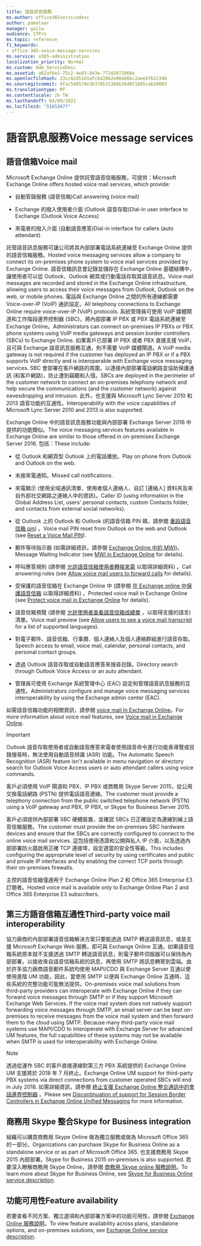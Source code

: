 ```yaml
---
title: 語音訊息服務
ms.author: office365servicedesc
author: pamelaar
manager: gailw
audience: ITPro
ms.topic: reference
f1_keywords:
- office-365-voice-message-services
ms.service: o365-administration
localization_priority: Normal
ms.custom: Adm_ServiceDesc
ms.assetid: a02af6e2-75c2-4e83-843e-77241072068e
ms.openlocfilehash: 23cc82d51d1afcbd2662e86dd6bc2aeebfb22346
ms.sourcegitcommit: 9fac5d9579e3b370b15384b36d0f1805cab20065
ms.translationtype: MT
ms.contentlocale: zh-TW
ms.lasthandoff: 04/09/2021
ms.locfileid: "51652677"
---
```

# <a name="voice-message-services"></a><span data-ttu-id="a2ae5-102">語音訊息服務</span><span class="sxs-lookup"><span data-stu-id="a2ae5-102">Voice message services</span></span>

## <a name="voice-mail"></a><span data-ttu-id="a2ae5-103">語音信箱</span><span class="sxs-lookup"><span data-stu-id="a2ae5-103">Voice mail</span></span>

<span data-ttu-id="a2ae5-104">Microsoft Exchange Online 提供託管語音信箱服務，可提供：</span><span class="sxs-lookup"><span data-stu-id="a2ae5-104">Microsoft Exchange Online offers hosted voice mail services, which provide:</span></span>
  
- <span data-ttu-id="a2ae5-105">自動答錄服務 (語音信箱)</span><span class="sxs-lookup"><span data-stu-id="a2ae5-105">Call answering (voice mail)</span></span>
    
- <span data-ttu-id="a2ae5-106">Exchange 的撥入使用者介面 (Outlook 語音存取)</span><span class="sxs-lookup"><span data-stu-id="a2ae5-106">Dial-in user interface to Exchange (Outlook Voice Access)</span></span>
    
- <span data-ttu-id="a2ae5-107">來電者的撥入介面 (自動語音應答)</span><span class="sxs-lookup"><span data-stu-id="a2ae5-107">Dial-in interface for callers (auto attendant)</span></span>
    
<span data-ttu-id="a2ae5-108">託管語音訊息服務可讓公司將其內部部署電話系統連線至 Exchange Online 提供的語音信箱服務。</span><span class="sxs-lookup"><span data-stu-id="a2ae5-108">Hosted voice messaging services allow a company to connect its on-premises phone system to voice mail services provided by Exchange Online.</span></span> <span data-ttu-id="a2ae5-109">語音信箱訊息會記錄並儲存在 Exchange Online 基礎結構中，讓使用者可以從 Outlook、Outlook 網頁或行動電話存取其語音訊息。</span><span class="sxs-lookup"><span data-stu-id="a2ae5-109">Voice mail messages are recorded and stored in the Exchange Online infrastructure, allowing users to access their voice messages from Outlook, Outlook on the web, or mobile phones.</span></span> <span data-ttu-id="a2ae5-110">電話與 Exchange Online 之間的所有連線都需要 Voice-over-IP (VoIP) 通訊協定。</span><span class="sxs-lookup"><span data-stu-id="a2ae5-110">All telephony connections to Exchange Online require voice-over-IP (VoIP) protocols.</span></span> <span data-ttu-id="a2ae5-111">系統管理員可使用 VoIP 媒體閘道和工作階段邊界控制器 (SBC)，將內部部署 IP PBX 或 PBX 電話系統連線至 Exchange Online。</span><span class="sxs-lookup"><span data-stu-id="a2ae5-111">Administrators can connect on-premises IP PBXs or PBX phone systems using VoIP media gateways and session border controllers (SBCs) to Exchange Online.</span></span> <span data-ttu-id="a2ae5-112">如果客戶已部署 IP PBX 或者 PBX 直接支援 VoIP，且可與 Exchange 語音訊息服務互通，則不需要 VoIP 媒體閘道。</span><span class="sxs-lookup"><span data-stu-id="a2ae5-112">A VoIP media gateway is not required if the customer has deployed an IP PBX or if a PBX supports VoIP directly and is interoperable with Exchange voice messaging services.</span></span> <span data-ttu-id="a2ae5-113">SBC 會部署在客戶網路的周圍，以連接內部部署電話網路並協助保護通訊 (和客戶網路)，防止遭到竊聽和入侵。</span><span class="sxs-lookup"><span data-stu-id="a2ae5-113">SBCs are deployed in the perimeter of the customer network to connect an on-premises telephony network and help secure the communications (and the customer network) against eavesdropping and intrusion.</span></span> <span data-ttu-id="a2ae5-114">此外，也支援與 Microsoft Lync Server 2010 和 2013 語音功能的互通性。</span><span class="sxs-lookup"><span data-stu-id="a2ae5-114">Interoperability with the voice capabilities of Microsoft Lync Server 2010 and 2013 is also supported.</span></span>
  
<span data-ttu-id="a2ae5-115">Exchange Online 中的語音訊息服務功能與內部部署 Exchange Server 2016 中提供的功能類似。</span><span class="sxs-lookup"><span data-stu-id="a2ae5-115">The voice messaging services features available in Exchange Online are similar to those offered in on-premises Exchange Server 2016.</span></span> <span data-ttu-id="a2ae5-116">包括：</span><span class="sxs-lookup"><span data-stu-id="a2ae5-116">These include:</span></span>
  
- <span data-ttu-id="a2ae5-117">從 Outlook 和網頁型 Outlook 上的電話播放。</span><span class="sxs-lookup"><span data-stu-id="a2ae5-117">Play on phone from Outlook and Outlook on the web.</span></span>
    
- <span data-ttu-id="a2ae5-118">未接來電通知。</span><span class="sxs-lookup"><span data-stu-id="a2ae5-118">Missed call notifications.</span></span>
    
- <span data-ttu-id="a2ae5-119">來電顯示 (使用全域通訊清單、使用者個人連絡人、自訂 [連絡人] 資料夾及來自外部社交網路之連絡人中的資訊)。</span><span class="sxs-lookup"><span data-stu-id="a2ae5-119">Caller ID (using information in the Global Address List, users' personal contacts, custom Contacts folder, and contacts from external social networks).</span></span>
    
- <span data-ttu-id="a2ae5-120">從 Outlook 上的 Outlook 和 Outlook (的語音信箱 PIN 碼，請參閱 [重設語音信箱 pin](/exchange/voice-mail-unified-messaging/set-outlook-voice-access-pin-security/reset-a-voice-mail-pin)) 。</span><span class="sxs-lookup"><span data-stu-id="a2ae5-120">Voice mail PIN reset from Outlook on the web and Outlook (see [Reset a Voice Mail PIN](/exchange/voice-mail-unified-messaging/set-outlook-voice-access-pin-security/reset-a-voice-mail-pin)).</span></span>
    
- <span data-ttu-id="a2ae5-121">郵件等待指示器 (如需詳細資訊，請參閱 [Exchange Online 中的 MWI](/exchange/voice-mail-unified-messaging/set-up-client-voice-mail-features/mwi-in-exchange-online))。</span><span class="sxs-lookup"><span data-stu-id="a2ae5-121">Message Waiting Indicator (see [MWI in Exchange Online](/exchange/voice-mail-unified-messaging/set-up-client-voice-mail-features/mwi-in-exchange-online) for details).</span></span> 
    
- <span data-ttu-id="a2ae5-122">呼叫應答規則 (請參閱 [允許語音信箱使用者轉接來電](/exchange/voice-mail-unified-messaging/set-up-client-voice-mail-features/allow-voice-mail-users-to-forward-calls) 以取得詳細資料) 。</span><span class="sxs-lookup"><span data-stu-id="a2ae5-122">Call answering rules (see [Allow voice mail users to forward calls](/exchange/voice-mail-unified-messaging/set-up-client-voice-mail-features/allow-voice-mail-users-to-forward-calls) for details).</span></span>
    
- <span data-ttu-id="a2ae5-123">受保護的語音信箱在 Exchange Online 中 (請參閱 [在 Exchange online 中保護語音信箱](/exchange/voice-mail-unified-messaging/set-up-client-voice-mail-features/protect-voice-mail) 以取得詳細資料) 。</span><span class="sxs-lookup"><span data-stu-id="a2ae5-123">Protected voice mail in Exchange Online (see [Protect voice mail in Exchange Online](/exchange/voice-mail-unified-messaging/set-up-client-voice-mail-features/protect-voice-mail) for details).</span></span>
    
- <span data-ttu-id="a2ae5-124">語音信箱預覽 (請參閱 [允許使用者查看語音信箱成績單](/exchange/voice-mail-unified-messaging/set-up-client-voice-mail-features/allow-users-to-see-a-voice-mail-transcript) ，以取得支援的語言) 清單。</span><span class="sxs-lookup"><span data-stu-id="a2ae5-124">Voice mail preview (see [Allow users to see a voice mail transcript](/exchange/voice-mail-unified-messaging/set-up-client-voice-mail-features/allow-users-to-see-a-voice-mail-transcript) for a list of supported languages).</span></span>
    
- <span data-ttu-id="a2ae5-125">對電子郵件、語音信箱、行事曆、個人連絡人及個人連絡群組進行語音存取。</span><span class="sxs-lookup"><span data-stu-id="a2ae5-125">Speech access to email, voice mail, calendar, personal contacts, and personal contact groups.</span></span>
    
- <span data-ttu-id="a2ae5-126">透過 Outlook 語音存取或自動語音應答來搜尋目錄。</span><span class="sxs-lookup"><span data-stu-id="a2ae5-126">Directory search through Outlook Voice Access or an auto attendant.</span></span>
    
- <span data-ttu-id="a2ae5-127">管理員可使用 Exchange 系統管理中心 (EAC) 設定和管理語音訊息服務的互通性。</span><span class="sxs-lookup"><span data-stu-id="a2ae5-127">Administrators configure and manage voice messaging services interoperability by using the Exchange admin center (EAC).</span></span>
    
<span data-ttu-id="a2ae5-128">如需語音信箱功能的相關資訊，請參閱 [voice mail In Exchange Online](/exchange/voice-mail-unified-messaging/voice-mail-unified-messaging)。</span><span class="sxs-lookup"><span data-stu-id="a2ae5-128">For more information about voice mail features, see [Voice mail in Exchange Online](/exchange/voice-mail-unified-messaging/voice-mail-unified-messaging).</span></span>
  
> [!IMPORTANT]
> <span data-ttu-id="a2ae5-129">Outlook 語音存取使用者或自動語音應答來電者使用語音命令進行功能表導覽或目錄搜尋時，無法使用自動語音辨識 (ASR) 功能。</span><span class="sxs-lookup"><span data-stu-id="a2ae5-129">The Automatic Speech Recognition (ASR) feature isn't available in menu navigation or directory search for Outlook Voice Access users or auto attendant callers using voice commands.</span></span> 
>
> <span data-ttu-id="a2ae5-130">客戶必須使用 VoIP 閘道和 PBX、IP PBX 或商務用 Skype Server 2015，從公用交換電話網路 (PSTN) 提供電話語音連線。</span><span class="sxs-lookup"><span data-stu-id="a2ae5-130">The customer must provide a telephony connection from the public switched telephone network (PSTN) using a VoIP gateway and PBX, IP PBX, or Skype for Business Server 2015.</span></span> 
>
> <span data-ttu-id="a2ae5-131">客戶必須提供內部部署 SBC 硬體裝置，並確認 SBCs 已正確設定為連線到線上語音信箱服務。</span><span class="sxs-lookup"><span data-stu-id="a2ae5-131">The customer must provide the on-premises SBC hardware devices and ensure that the SBCs are correctly configured to connect to the online voice mail services.</span></span> <span data-ttu-id="a2ae5-132">這包括使用憑證和公開與私人 IP 介面，以及透過內部部署防火牆啟用正確 TCP 連接埠，設定適當的安全性等級。</span><span class="sxs-lookup"><span data-stu-id="a2ae5-132">This includes configuring the appropriate level of security by using certificates and public and private IP interfaces and by enabling the correct TCP ports through their on-premises firewalls.</span></span> 
>
> <span data-ttu-id="a2ae5-133">主控的語音信箱僅適用于 Exchange Online Plan 2 和 Office 365 Enterprise E3 訂閱者。</span><span class="sxs-lookup"><span data-stu-id="a2ae5-133">Hosted voice mail is available only to Exchange Online Plan 2 and Office 365 Enterprise E3 subscribers.</span></span> 
  
## <a name="third-party-voice-mail-interoperability"></a><span data-ttu-id="a2ae5-134">第三方語音信箱互通性</span><span class="sxs-lookup"><span data-stu-id="a2ae5-134">Third-party voice mail interoperability</span></span>

<span data-ttu-id="a2ae5-p104">協力廠商的內部部署語音信箱解決方案只要能透過 SMTP 轉送語音訊息，或是支援 Microsoft Exchange Web 服務，即可與 Exchange Online 互通。如果語音信箱系統原本就不支援透過 SMTP 轉送語音訊息，則電子郵件伺服器可以保持為內部部署，以接收來自語音信箱系統的訊息，再使用 SMTP 將訊息轉寄到雲端。由於許多協力廠商語音郵件系統均使用 MAPI/CDO 與 Exchange Server 互通以便使用進階 UM 功能，因此，當使用 SMTP 以便與 Exchange Online 互通時，這些系統的完整功能可能無法提供。</span><span class="sxs-lookup"><span data-stu-id="a2ae5-p104">On-premises voice mail solutions from third-party providers can interoperate with Exchange Online if they can forward voice messages through SMTP or if they support Microsoft Exchange Web Services. If the voice mail system does not natively support forwarding voice messages through SMTP, an email server can be kept on-premises to receive messages from the voice mail system and then forward them to the cloud using SMTP. Because many third-party voice mail systems use MAPI/CDO to interoperate with Exchange Server for advanced UM features, the full capabilities of these systems may not be available when SMTP is used for interoperability with Exchange Online.</span></span>
  
> [!NOTE]
> <span data-ttu-id="a2ae5-138">透過從運作 SBC 的客戶直接連線對第三方 PBX 系統提供的 Exchange Online UM 支援將於 2018 年 7 月終止。</span><span class="sxs-lookup"><span data-stu-id="a2ae5-138">Exchange Online UM support for third-party PBX systems via direct connections from customer operated SBCs will end in July 2018.</span></span> <span data-ttu-id="a2ae5-139">如需詳細資訊，請參閱 [終止支援 Exchange Online 整合通訊中的會話邊界控制器](https://techcommunity.microsoft.com/t5/Exchange-Team-Blog/Discontinuation-of-support-for-Session-Border-Controllers-in/ba-p/607117) 。</span><span class="sxs-lookup"><span data-stu-id="a2ae5-139">Please see [Discontinuation of support for Session Border Controllers in Exchange Online Unified Messaging](https://techcommunity.microsoft.com/t5/Exchange-Team-Blog/Discontinuation-of-support-for-Session-Border-Controllers-in/ba-p/607117) for more information.</span></span> 
  
## <a name="skype-for-business-integration"></a><span data-ttu-id="a2ae5-140">商務用 Skype 整合</span><span class="sxs-lookup"><span data-stu-id="a2ae5-140">Skype for Business integration</span></span>

<span data-ttu-id="a2ae5-141">組織可以購買商務用 Skype Online 做為獨立服務或做為 Microsoft Office 365 的一部分。</span><span class="sxs-lookup"><span data-stu-id="a2ae5-141">Organizations can purchase Skype for Business Online as a standalone service or as part of Microsoft Office 365.</span></span> <span data-ttu-id="a2ae5-142">也支援商務用 Skype 2015 內部部署。</span><span class="sxs-lookup"><span data-stu-id="a2ae5-142">Skype for Business 2015 on-premises is also supported.</span></span> <span data-ttu-id="a2ae5-143">若要深入瞭解商務用 Skype Online，請參閱 [商務用 Skype online 服務說明](../skype-for-business-online-service-description/skype-for-business-online-service-description.md)。</span><span class="sxs-lookup"><span data-stu-id="a2ae5-143">To learn more about Skype for Business Online, see [Skype for Business Online service description](../skype-for-business-online-service-description/skype-for-business-online-service-description.md).</span></span>
  
## <a name="feature-availability"></a><span data-ttu-id="a2ae5-144">功能可用性</span><span class="sxs-lookup"><span data-stu-id="a2ae5-144">Feature availability</span></span>

<span data-ttu-id="a2ae5-145">若要查看不同方案、獨立選項和內部部署方案中的功能可用性，請參閱 [Exchange Online 服務說明](exchange-online-service-description.md)。</span><span class="sxs-lookup"><span data-stu-id="a2ae5-145">To view feature availability across plans, standalone options, and on-premises solutions, see [Exchange Online service description](exchange-online-service-description.md).</span></span>
